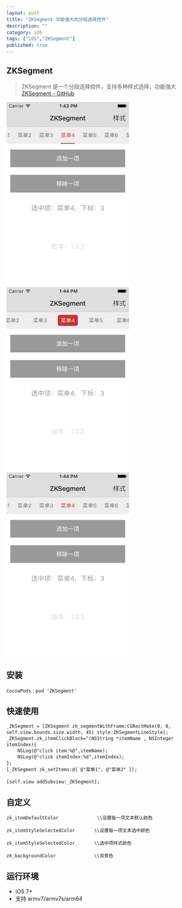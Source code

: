 ```yaml
---
layout: post
title: "ZKSegment 功能强大的分段选择控件"
description: ""
category: iOS
tags: ["iOS","ZKSegment"]
published: true
---
```


## ZKSegment

> ZKSegment 是一个分段选择控件，支持多种样式选择，功能强大
[ZKSegment - GitHub](https://github.com/WangWenzhuang/ZKSegment)

<img src="/images/post/2015-10-24-zksegment/1.png" style="width:320px;height:480px;" />

<img src="/images/post/2015-10-24-zksegment/2.png" style="width:320px;height:480px;" />

<img src="/images/post/2015-10-24-zksegment/3.png" style="width:320px;height:480px;" />

## 安装

<pre><code class="language-bash">CocoaPods：pod 'ZKSegment'</code></pre>

## 快速使用

<pre><code class="language-objectivec">_ZKSegment = [ZKSegment zk_segmentWithFrame:CGRectMake(0, 0, self.view.bounds.size.width, 45) style:ZKSegmentLineStyle];
_ZKSegment.zk_itemClickBlock=^(NSString *itemName , NSInteger itemIndex){
    NSLog(@"click item:%@",itemName);
    NSLog(@"click itemIndex:%d",itemIndex);
};
[_ZKSegment zk_setItems:@[ @"菜单1", @"菜单2" ]];

[self.view addSubview:_ZKSegment];</code></pre>

## 自定义

<pre><code class="language-objectivec">zk_itemDefaultColor				\\设置每一项文本默认颜色

zk_itemStyleSelectedColor		\\设置每一项文本选中颜色

zk_itemStyleSelectedColor		\\选中项样式颜色

zk_backgroundColor				\\背景色</code></pre>

## 运行环境

*	iOS 7+
*	支持 armv7/armv7s/arm64